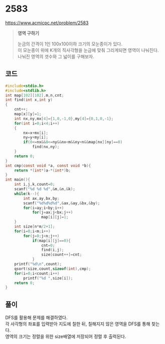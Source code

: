 # 2583
https://www.acmicpc.net/problem/2583
>**영역 구하기**
>
>눈금의 간격이 1인 100x100이하 크기의 모눈종이가 있다.<br>
>이 모눈종이 위에 K개의 직사각형을 눈금에 맞춰 그리게되면 영역이 나눠진다.<br>
>나눠진 영역의 갯수와 그 넓이를 구해보자.<br>
## 코드
```c
#include<stdio.h>
#include<stdlib.h>
int map[102][102],m,n,cnt;
int find(int x,int y)
{
	cnt++;
	map[x][y]=1;
	int nx,ny,mx[4]={1,0,-1,0},my[4]={0,1,0,-1};
	for(int i=0;i<4;i++)
	{
		nx=x+mx[i];
		ny=y+my[i];
		if(0<=nx&&0<=ny&&nx<m&&ny<n&&map[nx][ny]==0)
			find(nx,ny);
	}
	return 0;
}
int cmp(const void *a, const void *b){
	return *(int*)a-*(int*)b;
}
int main(){
	int i,j,k,count=0;
	scanf("%d %d %d",&m,&n,&k);
	while(k--){
		int ax,ay,bx,by;
		scanf("%d%d%d%d",&ax,&ay,&bx,&by);
		for(i=ay;i<by;i++)
			for(j=ax;j<bx;j++)
				map[i][j]=1;
	}
	int size[n*m/2+1];
	for(i=0;i<m;i++)
		for(j=0;j<n;j++)
			if(map[i][j]==0){
				cnt=0;
				find(i,j);
				size[count++]=cnt;
			}
	printf("%d\n",count);
	qsort(size,count,sizeof(int),cmp);
	for(i=0;i<count;i++)
		printf("%d ",size[i]);
	return 0;
}
```
## 풀이
DFS를 활용해 문제를 해결하였다.<br>
각 사각형의 좌표를 입력받아 지도에 칠한 뒤, 칠해지지 않은 영역을 DFS를 통해 찾는다.<br>
영역의 크기는 정렬을 위한 size배열에 저장되어 정렬 후 출력된다.<br>